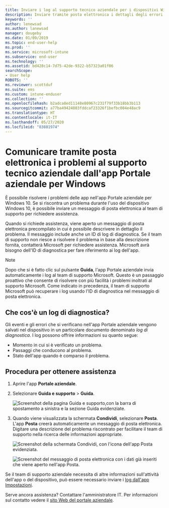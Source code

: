 ```yaml
---
title: Inviare i log al supporto tecnico aziendale per i dispositivi Windows 10 | Microsoft Docs
description: Inviare tramite posta elettronica i dettagli degli errori e dei log per consentire al supporto tecnico aziendale di correggere i problemi delle app
keywords: ''
author: lenewsad
ms.author: lanewsad
manager: dougeby
ms.date: 01/09/2019
ms.topic: end-user-help
ms.prod: ''
ms.service: microsoft-intune
ms.subservice: end-user
ms.technology: ''
ms.assetid: bd428c14-7d75-42de-9322-b57323a01f06
searchScope:
- User help
ROBOTS: ''
ms.reviewer: scottduf
ms.suite: ems
ms.custom: intune-enduser
ms.collection: ''
ms.openlocfilehash: b2adca8ed11148e80967c231f79f33b18bb3b113
ms.sourcegitcommit: a77ba49424803fddcaf23326f1befbc004e48ac9
ms.translationtype: HT
ms.contentlocale: it-IT
ms.lasthandoff: 05/27/2020
ms.locfileid: "83881974"
---
```

# <a name="email-your-company-support-about-problem-from-company-portal-for-windows"></a>Comunicare tramite posta elettronica i problemi al supporto tecnico aziendale dall'app Portale aziendale per Windows

È possibile risolvere i problemi delle app nell'app Portale aziendale per Windows 10. Se si riscontra un problema durante l'uso del dispositivo Windows 10, è possibile inviare un messaggio di posta elettronica al team di supporto per richiedere assistenza. 

Quando si richiede assistenza, viene aperto un messaggio di posta elettronica precompilato in cui è possibile descrivere in dettaglio il problema. Il messaggio include anche un ID di log di diagnostica. Se il team di supporto non riesce a risolvere il problema in base alla descrizione fornita, contatterà Microsoft per richiedere assistenza. Microsoft avrà bisogno dell'ID di diagnostica per fare riferimento ai log dell'app.   


> [!Note]
> Dopo che si è fatto clic sul pulsante **Guida**, l'app Portale aziendale invia automaticamente i log al team di supporto Microsoft. Questo è un passaggio proattivo che consente di risolvere con più facilità i problemi inoltrati al supporto Microsoft. Come indicato in precedenza, il team di supporto Microsoft può recuperare i log usando l'ID di diagnostica nel messaggio di posta elettronica.  

## <a name="what-is-a-diagnostic-log"></a>Che cos'è un log di diagnostica?

Gli eventi e gli errori che si verificano nell'app Portale aziendale vengono salvati nel dispositivo in un particolare documento denominato _log di diagnostica_. I log possono offrire informazioni su quanto segue:  
* Momento in cui si è verificato un problema.  
* Passaggi che conducono al problema.  
* Stato dell'app quando è comparso il problema.   

## <a name="steps-to-get-help"></a>Procedura per ottenere assistenza  

1. Aprire l'app **Portale aziendale**.
2. Selezionare **Guida e supporto** > **Guida**.  

   ![Screenshot della pagina Guida e supporto,con la barra di spostamento a sinistra e la sezione Guida evidenziate.](./media/1812_UCP_Help_Support_Get_Help_Logs.png)    

3. Quando viene visualizzata la schermata **Condividi**, selezionare **Posta**. L'app **Posta** creerà automaticamente un messaggio di posta elettronica. Digitare una descrizione del problema riscontrato per facilitare il team di supporto nella ricerca delle informazioni appropriate.  

   ![Screenshot della schermata Condividi, con l'icona dell'app Posta evidenziata.](./media/1811_Mail_Logs_Windows_CPapp.png)  


   ![Screenshot del messaggio di posta elettronica con i dati già inseriti che viene aperto nell'app Posta.](./media/1811_Get_Help_Email_Windows_CPapp.png)  

Se il team di supporto aziendale necessita di altre informazioni sull'attività dell'app o del dispositivo, può essere necessario inviare i [log dall'app Impostazioni](send-logs-to-your-it-admin-settings-windows.md).  

Serve ancora assistenza? Contattare l'amministratore IT. Per informazioni sul contatto vedere il [sito Web del portale aziendale](https://go.microsoft.com/fwlink/?linkid=2010980).  
